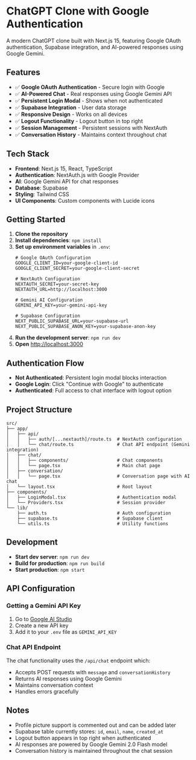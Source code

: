 # ChatGPT Clone with Google Authentication

A modern ChatGPT clone built with Next.js 15, featuring Google OAuth authentication, Supabase integration, and AI-powered responses using Google Gemini.

## Features

- ✅ **Google OAuth Authentication** - Secure login with Google
- ✅ **AI-Powered Chat** - Real responses using Google Gemini API
- ✅ **Persistent Login Modal** - Shows when not authenticated
- ✅ **Supabase Integration** - User data storage
- ✅ **Responsive Design** - Works on all devices
- ✅ **Logout Functionality** - Logout button in top right
- ✅ **Session Management** - Persistent sessions with NextAuth
- ✅ **Conversation History** - Maintains context throughout chat

## Tech Stack

- **Frontend**: Next.js 15, React, TypeScript
- **Authentication**: NextAuth.js with Google Provider
- **AI**: Google Gemini API for chat responses
- **Database**: Supabase
- **Styling**: Tailwind CSS
- **UI Components**: Custom components with Lucide icons

## Getting Started

1. **Clone the repository**
2. **Install dependencies**: `npm install`
3. **Set up environment variables** in `.env`:
   ```env
   # Google OAuth Configuration
   GOOGLE_CLIENT_ID=your-google-client-id
   GOOGLE_CLIENT_SECRET=your-google-client-secret
   
   # NextAuth Configuration
   NEXTAUTH_SECRET=your-secret-key
   NEXTAUTH_URL=http://localhost:3000
   
   # Gemini AI Configuration
   GEMINI_API_KEY=your-gemini-api-key
   
   # Supabase Configuration
   NEXT_PUBLIC_SUPABASE_URL=your-supabase-url
   NEXT_PUBLIC_SUPABASE_ANON_KEY=your-supabase-anon-key
   ```
4. **Run the development server**: `npm run dev`
5. **Open** [http://localhost:3000](http://localhost:3000)

## Authentication Flow

- **Not Authenticated**: Persistent login modal blocks interaction
- **Google Login**: Click "Continue with Google" to authenticate
- **Authenticated**: Full access to chat interface with logout option

## Project Structure

```
src/
├── app/
│   ├── api/
│   │   ├── auth/[...nextauth]/route.ts  # NextAuth configuration
│   │   └── chat/route.ts                # Chat API endpoint (Gemini integration)
│   ├── chat/
│   │   ├── components/                  # Chat components
│   │   └── page.tsx                     # Main chat page
│   ├── conversation/
│   │   └── page.tsx                     # Conversation page with AI chat
│   └── layout.tsx                       # Root layout
├── components/
│   ├── LoginModal.tsx                   # Authentication modal
│   └── Providers.tsx                    # Session provider
└── lib/
    ├── auth.ts                          # Auth configuration
    ├── supabase.ts                      # Supabase client
    └── utils.ts                         # Utility functions
```

## Development

- **Start dev server**: `npm run dev`
- **Build for production**: `npm run build`
- **Start production**: `npm start`

## API Configuration

### Getting a Gemini API Key

1. Go to [Google AI Studio](https://aistudio.google.com/)
2. Create a new API key
3. Add it to your `.env` file as `GEMINI_API_KEY`

### Chat API Endpoint

The chat functionality uses the `/api/chat` endpoint which:
- Accepts POST requests with `message` and `conversationHistory`
- Returns AI responses using Google Gemini
- Maintains conversation context
- Handles errors gracefully

## Notes

- Profile picture support is commented out and can be added later
- Supabase table currently stores: `id`, `email`, `name`, `created_at`
- Logout button appears in top right when authenticated
- AI responses are powered by Google Gemini 2.0 Flash model
- Conversation history is maintained throughout the chat session